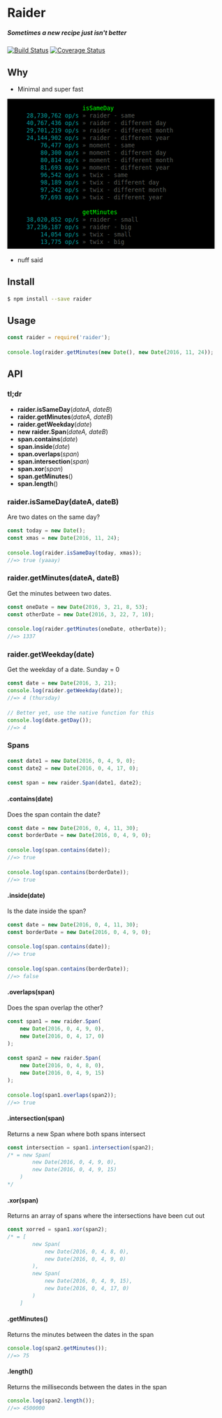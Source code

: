 # Raider
##### *Sometimes a new recipe just isn't better*

[![Build Status](https://travis-ci.org/gastro-instruments/raider.svg?branch=master)](https://travis-ci.org/gastro-instruments/raider) [![Coverage Status](https://coveralls.io/repos/github/gastro-instruments/raider/badge.svg?branch=master)](https://coveralls.io/github/gastro-instruments/raider?branch=master)

## Why

- Minimal and super fast

![Such speed, much wow](speed.png)

- nuff said


## Install
```bash
$ npm install --save raider
```


## Usage
```javascript
const raider = require('raider');

console.log(raider.getMinutes(new Date(), new Date(2016, 11, 24));
```

## API

### tl;dr
- **raider.isSameDay**(*dateA, dateB*)
- **raider.getMinutes**(*dateA, dateB*)
- **raider.getWeekday**(*date*)
- **new raider.Span**(*dateA, dateB*)
- **span.contains**(*date*)
- **span.inside**(*date*)
- **span.overlaps**(*span*)
- **span.intersection**(*span*)
- **span.xor**(*span*)
- **span.getMinutes**()
- **span.length**()


### raider.isSameDay(dateA, dateB)
Are two dates on the same day?
```javascript
const today = new Date();
const xmas = new Date(2016, 11, 24);

console.log(raider.isSameDay(today, xmas));
//=> true (yaaay)
```


### raider.getMinutes(dateA, dateB)
Get the minutes between two dates.
```javascript
const oneDate = new Date(2016, 3, 21, 8, 53);
const otherDate = new Date(2016, 3, 22, 7, 10);

console.log(raider.getMinutes(oneDate, otherDate));
//=> 1337
```


### raider.getWeekday(date)
Get the weekday of a date. Sunday = 0
```javascript
const date = new Date(2016, 3, 21);
console.log(raider.getWeekday(date));
//=> 4 (thursday)

// Better yet, use the native function for this
console.log(date.getDay());
//=> 4
```


### Spans
```javascript
const date1 = new Date(2016, 0, 4, 9, 0);
const date2 = new Date(2016, 0, 4, 17, 0);

const span = new raider.Span(date1, date2);
```


#### .contains(date)
Does the span contain the date?
```javascript
const date = new Date(2016, 0, 4, 11, 30);
const borderDate = new Date(2016, 0, 4, 9, 0);

console.log(span.contains(date));
//=> true

console.log(span.contains(borderDate));
//=> true
```


#### .inside(date)
Is the date inside the span?
```javascript
const date = new Date(2016, 0, 4, 11, 30);
const borderDate = new Date(2016, 0, 4, 9, 0);

console.log(span.contains(date));
//=> true

console.log(span.contains(borderDate));
//=> false
```


#### .overlaps(span)
Does the span overlap the other?
```javascript
const span1 = new raider.Span(
	new Date(2016, 0, 4, 9, 0),
	new Date(2016, 0, 4, 17, 0)
);

const span2 = new raider.Span(
	new Date(2016, 0, 4, 8, 0),
	new Date(2016, 0, 4, 9, 15)
);

console.log(span1.overlaps(span2));
//=> true
```


#### .intersection(span)
Returns a new Span where both spans intersect
```javascript
const intersection = span1.intersection(span2);
/* = new Span(
		new Date(2016, 0, 4, 9, 0),
		new Date(2016, 0, 4, 9, 15)
	)
*/
```


#### .xor(span)
Returns an array of spans where the intersections have been cut out
```javascript
const xorred = span1.xor(span2);
/* = [
		new Span(
			new Date(2016, 0, 4, 8, 0),
			new Date(2016, 0, 4, 9, 0)
		),
		new Span(
			new Date(2016, 0, 4, 9, 15),
			new Date(2016, 0, 4, 17, 0)
		)
	]
```


#### .getMinutes()
Returns the minutes between the dates in the span
```javascript
console.log(span2.getMinutes());
//=> 75
```


#### .length()
Returns the milliseconds between the dates in the span
```javascript
console.log(span2.length());
//=> 4500000
```
